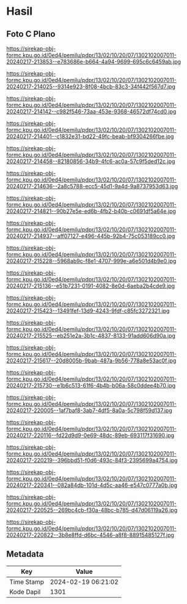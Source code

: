 # Hasil

## Foto C Plano

https://sirekap-obj-formc.kpu.go.id/0ed4/pemilu/pdpr/13/02/10/20/07/1302102007011-20240217-213853--e783686e-b664-4a94-9699-695c6c6459ab.jpg

https://sirekap-obj-formc.kpu.go.id/0ed4/pemilu/pdpr/13/02/10/20/07/1302102007011-20240217-214025--9314e923-8f08-4bcb-83c3-34f442f567d7.jpg

https://sirekap-obj-formc.kpu.go.id/0ed4/pemilu/pdpr/13/02/10/20/07/1302102007011-20240217-214142--c982f546-73aa-453e-9368-46572df74cd0.jpg

https://sirekap-obj-formc.kpu.go.id/0ed4/pemilu/pdpr/13/02/10/20/07/1302102007011-20240217-214401--c1832e31-bd22-49fc-beab-bf9304266fbe.jpg

https://sirekap-obj-formc.kpu.go.id/0ed4/pemilu/pdpr/13/02/10/20/07/1302102007011-20240217-214458--82180856-34b9-4fc6-ac0a-57c9f5ded12c.jpg

https://sirekap-obj-formc.kpu.go.id/0ed4/pemilu/pdpr/13/02/10/20/07/1302102007011-20240217-214636--2a8c5788-ecc5-45d1-9a4d-9a8737953d63.jpg

https://sirekap-obj-formc.kpu.go.id/0ed4/pemilu/pdpr/13/02/10/20/07/1302102007011-20240217-214821--90b27e5e-ed6b-4fb2-b40b-c0691df5a64e.jpg

https://sirekap-obj-formc.kpu.go.id/0ed4/pemilu/pdpr/13/02/10/20/07/1302102007011-20240217-214937--aff07127-e496-445b-92b4-75c053189cc0.jpg

https://sirekap-obj-formc.kpu.go.id/0ed4/pemilu/pdpr/13/02/10/20/07/1302102007011-20240217-215228--5968ab9c-f8e1-4707-999e-a6e501d4b9e0.jpg

https://sirekap-obj-formc.kpu.go.id/0ed4/pemilu/pdpr/13/02/10/20/07/1302102007011-20240217-215136--e51b7231-0191-4082-8e0d-6aeba2b4cde9.jpg

https://sirekap-obj-formc.kpu.go.id/0ed4/pemilu/pdpr/13/02/10/20/07/1302102007011-20240217-215423--13491fef-13d9-4243-9fdf-c85fc3272321.jpg

https://sirekap-obj-formc.kpu.go.id/0ed4/pemilu/pdpr/13/02/10/20/07/1302102007011-20240217-215525--eb251e2a-3b1c-4837-8133-91add606d90a.jpg

https://sirekap-obj-formc.kpu.go.id/0ed4/pemilu/pdpr/13/02/10/20/07/1302102007011-20240217-215617--20d8005b-9bab-487a-9b56-778a8e53ac0f.jpg

https://sirekap-obj-formc.kpu.go.id/0ed4/pemilu/pdpr/13/02/10/20/07/1302102007011-20240217-215730--e1b6c513-61f6-4b4b-b06a-58c0ddee4b70.jpg

https://sirekap-obj-formc.kpu.go.id/0ed4/pemilu/pdpr/13/02/10/20/07/1302102007011-20240217-220005--1af7baf8-3ab7-4df5-8a0a-5c798f59d137.jpg

https://sirekap-obj-formc.kpu.go.id/0ed4/pemilu/pdpr/13/02/10/20/07/1302102007011-20240217-220116--fd22d9d9-0e69-48dc-89eb-693117f31690.jpg

https://sirekap-obj-formc.kpu.go.id/0ed4/pemilu/pdpr/13/02/10/20/07/1302102007011-20240217-220219--396bbd51-f0d6-493c-84f3-2395699a4754.jpg

https://sirekap-obj-formc.kpu.go.id/0ed4/pemilu/pdpr/13/02/10/20/07/1302102007011-20240217-220341--082a84db-101d-4d5c-aa46-e547c0777a0b.jpg

https://sirekap-obj-formc.kpu.go.id/0ed4/pemilu/pdpr/13/02/10/20/07/1302102007011-20240217-220525--269bc4cb-f30a-48bc-b785-d47d06119a26.jpg

https://sirekap-obj-formc.kpu.go.id/0ed4/pemilu/pdpr/13/02/10/20/07/1302102007011-20240217-220822--3b8e8ffd-d6bc-4546-a8f8-88915485127f.jpg


## Metadata

| Key        | Value               |
| ---------- | ------------------- |
| Time Stamp | 2024-02-19 06:21:02 |
| Kode Dapil | 1301                |



